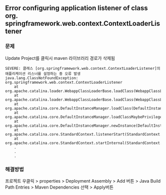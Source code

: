 ## Error configuring application listener of class org. springframework.web.context.ContextLoaderListener

### 문제

Update Project를 클릭시 maven 라이브러리 경로가 삭제됨

```
SEVERE: 클래스 [org.springframework.web.context.ContextLoaderListener]의 애플리케이션 리스너를 설정하는 중 오류 발생
java.lang.ClassNotFoundException: org.springframework.web.context.ContextLoaderListener
	at org.apache.catalina.loader.WebappClassLoaderBase.loadClass(WebappClassLoaderBase.java:1365)
	at org.apache.catalina.loader.WebappClassLoaderBase.loadClass(WebappClassLoaderBase.java:1188)
	at org.apache.catalina.core.DefaultInstanceManager.loadClass(DefaultInstanceManager.java:539)
	at org.apache.catalina.core.DefaultInstanceManager.loadClassMaybePrivileged(DefaultInstanceManager.java:520)
	at org.apache.catalina.core.DefaultInstanceManager.newInstance(DefaultInstanceManager.java:150)
	at org.apache.catalina.core.StandardContext.listenerStart(StandardContext.java:4602)
	at org.apache.catalina.core.StandardContext.startInternal(StandardContext.java:5139)
	.
	.
	.
```

### 해결방법

프로젝트 우클릭 > properties > Deployment Assembly > Add 버튼 > Java Build Path Entries > Maven Dependencies 선택 > Apply버튼



